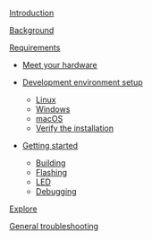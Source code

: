 [Introduction](README.md)

[Background](background/README.md)

[Requirements](requirements/README.md)

- [Meet your hardware](hardware/README.md)

- [Development environment setup](setup/README.md)
    - [Linux](setup/LINUX.md)
    - [Windows](setup/WINDOWS.md)
    - [macOS](setup/MACOS.md)
    - [Verify the installation](setup/VERIFY.md)

- [Getting started](getting-started/00.00.README.md)
    - [Building](getting-started/01.00.PROJECT.md)
    - [Flashing](getting-started/02.00.FLASH.md)
    - [LED](getting-started/03.00.LED.md)
    - [Debugging](getting-started/04.00.DEBUGGING.md)

[Explore](appendix/explore.md)

[General troubleshooting](appendix/troubleshooting.md)

<!-- - [LED roulette](05-led-roulette/README.md)
    - [Build it](05-led-roulette/build-it.md)
    - [Flash it](05-led-roulette/flash-it.md)
    - [Debug it](05-led-roulette/debug-it.md)
    - [The `led` and `delay` abstractions](05-led-roulette/the-led-and-delay-abstractions.md)
    - [The challenge](05-led-roulette/the-challenge.md)
    - [My solution](05-led-roulette/my-solution.md) -->

<!-- - [Hello, world!](06-hello-world/README.md)
    - [`panic!`](06-hello-world/panic.md) -->
